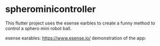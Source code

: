 # spherominicontroller
This flutter project uses the esense earbles to create a funny method to control a sphero mini robot ball.

esense earables: https://www.esense.io/
demonstration of the app: 
